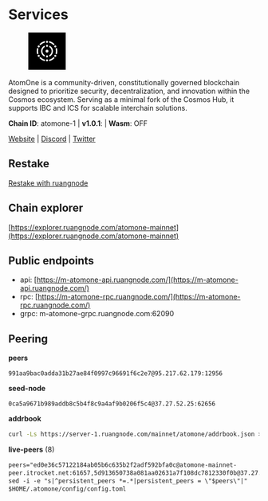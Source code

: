 # Services

<figure><img src="https://raw.githubusercontent.com/ruangnode/cosmos-images/main/logos/atomone.png" alt=""><figcaption></figcaption></figure>

AtomOne is a community-driven, constitutionally governed blockchain designed to prioritize security, decentralization, and innovation within the Cosmos ecosystem. Serving as a minimal fork of the Cosmos Hub, it supports IBC and ICS for scalable interchain solutions.

**Chain ID**: atomone-1 | **v1.0.1**:  | **Wasm**: OFF

[Website](https://atom.one) | [Discord](https://discord.gg/Fd7W5zyd63) | [Twitter](https://x.com/_atomone)

## Restake

[Restake with ruangnode](https://restake.app/atomone/atonevaloper1phwcgsqpscthtuqwz7yfqqkpew2y0hscqygk9m)
## Chain explorer
[https://explorer.ruangnode.com/atomone-mainnet](https://explorer.ruangnode.com/atomone-mainnet)

## Public endpoints

* api: [https://m-atomone-api.ruangnode.com/](https://m-atomone-api.ruangnode.com/)
* rpc: [https://m-atomone-rpc.ruangnode.com/](https://m-atomone-rpc.ruangnode.com/)
* grpc: m-atomone-grpc.ruangnode.com:62090

## Peering

**peers**

```
991aa9bac0adda31b27ae84f0997c96691f6c2e7@95.217.62.179:12956
```

**seed-node**

```
0ca5a9671b989addb8c5b4f8c9a4af9b0206f5c4@37.27.52.25:62656
```

**addrbook**
```bash
curl -Ls https://server-1.ruangnode.com/mainnet/atomone/addrbook.json > $HOME/.atomone/config/addrbook.json
```

**live-peers** (8)
```
peers="ed0e36c57122184ab05b6c635b2f2adf592bfa0c@atomone-mainnet-peer.itrocket.net:61657,5d913650738a081aa02631a7f108dc7812330f0b@37.27.129.24:13656,755b3c1ecedb05ff08929da3b17174230a009182@138.201.200.188:29956,752bb5f1c914c5294e0844ddc908548115c1052c@65.108.236.5:14556,d1a6a7cb6e35bfb0cad31435eaaa9d867bcc9d23@202.61.243.56:29956,35e145a522e2d81862fdd05fa68296ed8e197d3a@37.27.71.199:23656,8391dab9a9ece4e3f80e06512bdd1a84af5f257f@95.217.36.103:14556,b56c9a6b51114cd7ea71e8010e12ff9adbc17e1c@195.3.223.73:36656,b1cd93aaa6ce46e536893c3d0ae064134e70849f@65.21.79.120:26656,37201c92625df2814a55129f73f10ab6aa2edc35@185.16.39.137:27396,cabab04a4a680c768529a36b4d8d62761050ba26@65.109.68.170:26656"
sed -i -e "s|^persistent_peers *=.*|persistent_peers = \"$peers\"|" $HOME/.atomone/config/config.toml
```
